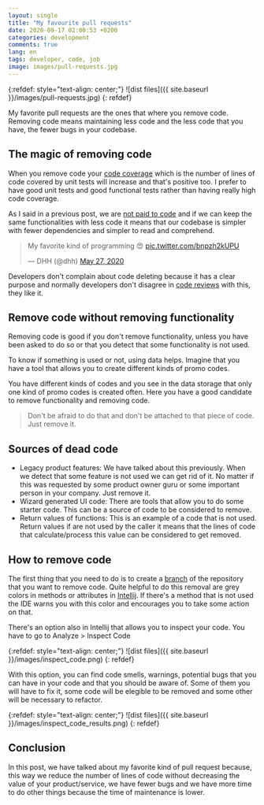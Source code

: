 ```yaml
---
layout: single
title: "My favourite pull requests"
date: 2020-09-17 02:00:53 +0200
categories: development
comments: true
lang: en
tags: developer, code, job
image: images/pull-requests.jpg 
---
```


{:refdef: style="text-align: center;"}
![dist files]({{ site.baseurl }}/images/pull-requests.jpg)
{: refdef}

My favorite pull requests are the ones that where you remove code. Removing code means maintaining less code and the less code that you have, the fewer bugs in your codebase. 

The magic of removing code
--------------------------------
When you remove code your <a href="{{ site.baseurl }}{% post_url 2020-04-26-increase-coverage-in-your-java-code %}"> code coverage</a> which is the number of lines of code covered by unit tests will increase and that's positive too. I prefer to have good unit tests and good functional tests rather than having really high code coverage.

As I said in a previous post, we are <a href="{{ site.baseurl }}{% post_url 2020-09-09-you-are-not-paid-to-code %}"> not paid to code</a> and if we can keep the same functionalities with less code it means that our codebase is simpler with fewer dependencies and simpler to read and comprehend.

<blockquote class="twitter-tweet"><p lang="en" dir="ltr">My favorite kind of programming 😍 <a href="https://t.co/bnpzh2kUPU">pic.twitter.com/bnpzh2kUPU</a></p>&mdash; DHH (@dhh) <a href="https://twitter.com/dhh/status/1265448226804518912?ref_src=twsrc%5Etfw">May 27, 2020</a></blockquote> <script async src="https://platform.twitter.com/widgets.js" charset="utf-8"></script>

Developers don't complain about code deleting because it has a clear purpose and normally developers don't disagree in <a href="{{ site.baseurl }}{% post_url 2018-01-31-the-importance-of-code-reviews %}">code reviews</a> with this, they like it. 

Remove code without removing functionality
---------------------------------------------
Removing code is good if you don't remove functionality, unless you have been asked to do so or that you detect that some functionality is not used. 

To know if something is used or not, using data helps. Imagine that you have a tool that allows you to create different kinds of promo codes. 

You have different kinds of codes and you see in the data storage that only one kind of promo codes is created often. Here you have a good candidate to remove functionality and removing code. 

> Don't be afraid to do that and don't be attached to that piece of code. Just remove it.  

Sources of dead code
---------------------------------------
- Legacy product features: We have talked about this previously. When we detect that some feature is not used we can get rid of it. No matter if this was requested by some product owner guru or some important person in your company. Just remove it.
- Wizard generated UI code: There are tools that allow you to do some starter code. This can be a source of code to be considered to remove. 
- Return values of functions: This is an example of a code that is not used. Return values if are not used by the caller it means that the lines of code that calculate/process this value can be considered to get removed. 

How to remove code
--------------------------------------------
The first thing that you need to do is to create a <a href="https://en.wikipedia.org/wiki/Branching_(version_control)">branch</a> of the repository that you want to remove code. Quite helpful to do this removal are grey colors in methods or attributes in <a href="https://www.jetbrains.com/idea/">Intellij</a>. If there's a method that is not used the IDE warns you with this color and encourages you to take some action on that.

There's an option also in Intellij that allows you to inspect your code. You have to go to Analyze > Inspect Code

{:refdef: style="text-align: center;"}
![dist files]({{ site.baseurl }}/images/inspect_code.png)
{: refdef}

With this option, you can find code smells, warnings, potential bugs that you can have in your code and that you should be aware of. Some of them you will have to fix it, some code will be elegible to be removed and some other will be necessary to refactor. 

{:refdef: style="text-align: center;"}
![dist files]({{ site.baseurl }}/images/inspect_code_results.png)
{: refdef}

Conclusion
----------------------------
In this post, we have talked about my favorite kind of pull request because, this way we reduce the number of lines of code without decreasing the value of your product/service, we have fewer bugs and we have more time to do other things because the time of maintenance is lower.








